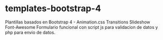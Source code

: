 # templates-bootstrap-4
Plantillas basados en Bootstrap 4 - Animation.css Transitions Slideshow Font-Awesome 
Formulario funcional con script js para validacion de datos
y php para envio de datos.


